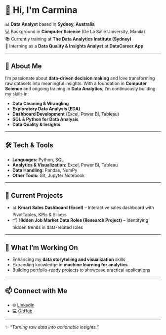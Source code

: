 # 👋 Hi, I'm Carmina  

📊 **Data Analyst** based in **Sydney, Australia**  
💻 Background in **Computer Science** (De La Salle University, Manila)  
📚 Currently training at **The Data Analytics Institute (Sydney)**  
🚀 Interning as a **Data Quality & Insights Analyst** at **DataCareer.App**  

---

## 🔎 About Me  
I’m passionate about **data-driven decision making** and love transforming raw datasets into meaningful insights. With a foundation in **Computer Science** and ongoing training in **Data Analytics**, I’m continuously building my skills in:  

- **Data Cleaning & Wrangling**  
- **Exploratory Data Analysis (EDA)**  
- **Dashboard Development** (Excel, Power BI, Tableau)  
- **SQL & Python for Data Analysis**  
- **Data Quality & Insights**  

---

## 🛠️ Tech & Tools  
- **Languages:** Python, SQL  
- **Analytics & Visualization:** Excel, Power BI, Tableau  
- **Data Handling:** Pandas, NumPy  
- **Other Tools:** Git, Jupyter Notebook  

---

## 📂 Current Projects  
- 📊 **Kmart Sales Dashboard (Excel)** – Interactive sales dashboard with PivotTables, KPIs & Slicers  
- 🗂️ **Hidden Job Market Data Roles (Research Project)** – Identifying hidden trends in data-related roles  

---

## 🌱 What I’m Working On  
- Enhancing my **data storytelling and visualization** skills  
- Expanding knowledge in **machine learning for analytics**  
- Building portfolio-ready projects to showcase practical applications  

---

## 📫 Connect with Me  
- 🌐 [LinkedIn](https://www.linkedin.com/in/carmina-yu-chu/) 
- 💻 [GitHub](https://github.com/carminachu)  

---

✨ *“Turning raw data into actionable insights.”*  

